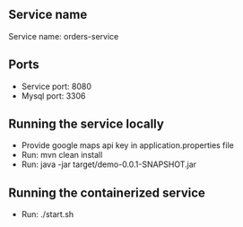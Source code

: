 ## Service name
Service name: orders-service

## Ports
- Service port: 8080
- Mysql port: 3306

## Running the service locally
- Provide google maps api key in application.properties file
- Run: mvn clean install
- Run: java -jar target/demo-0.0.1-SNAPSHOT.jar

## Running the containerized service
- Run: ./start.sh